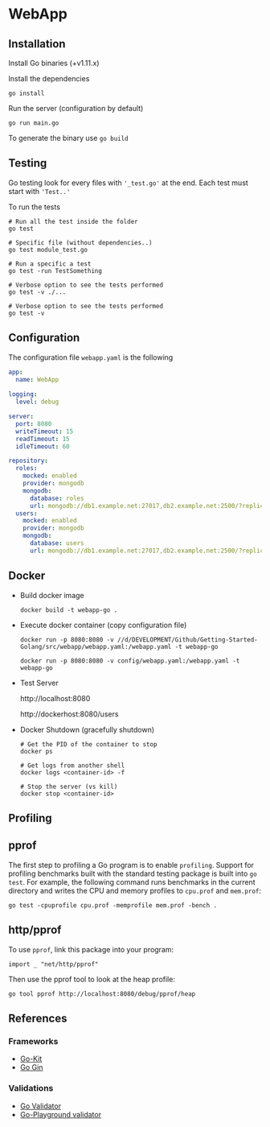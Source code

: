 # WebApp

## Installation

Install Go binaries (+v1.11.x)

Install the dependencies

    go install

Run the server (configuration by default)

    go run main.go

To generate the binary use ``go build``

## Testing

Go testing look for every files with ``'_test.go'`` at the end.
Each test must start with ``'Test..'``

To run the tests

    # Run all the test inside the folder
    go test

    # Specific file (without dependencies..)
    go test module_test.go

    # Run a specific a test
    go test -run TestSomething

    # Verbose option to see the tests performed
    go test -v ./...

    # Verbose option to see the tests performed
    go test -v

## Configuration

The configuration file ``webapp.yaml`` is the following

```yaml
app:
  name: WebApp
  
logging:
  level: debug

server:
  port: 8080
  writeTimeout: 15
  readTimeout: 15
  idleTimeout: 60

repository:
  roles:
    mocked: enabled
    provider: mongodb
    mongodb:
      database: roles
      url: mongodb://db1.example.net:27017,db2.example.net:2500/?replicaSet=test
  users:
    mocked: enabled
    provider: mongodb
    mongodb:
      database: users
      url: mongodb://db1.example.net:27017,db2.example.net:2500/?replicaSet=test
```

## Docker

- Build docker image

      docker build -t webapp-go .

- Execute docker container (copy configuration file)

      docker run -p 8080:8080 -v //d/DEVELOPMENT/Github/Getting-Started-Golang/src/webapp/webapp.yaml:/webapp.yaml -t webapp-go

      docker run -p 8080:8080 -v config/webapp.yaml:/webapp.yaml -t webapp-go

- Test Server

    http://localhost:8080

    http://dockerhost:8080/users

- Docker Shutdown (gracefully shutdown)

      # Get the PID of the container to stop
      docker ps

      # Get logs from another shell
      docker logs <container-id> -f

      # Stop the server (vs kill)
      docker stop <container-id>

## Profiling

## pprof 

The first step to profiling a Go program is to enable ``profiling``. Support for profiling benchmarks built with the standard testing package is built into ``go test``. For example, the following command runs benchmarks in the current directory and writes the CPU and memory profiles to ``cpu.prof`` and ``mem.prof``:

    go test -cpuprofile cpu.prof -memprofile mem.prof -bench .

## http/pprof 

 To use ``pprof``, link this package into your program:

    import _ "net/http/pprof"

Then use the pprof tool to look at the heap profile: 

    go tool pprof http://localhost:8080/debug/pprof/heap

## References

### Frameworks

- [Go-Kit](https://github.com/asaskevich/govalidator)
- [Go Gin](https://github.com/asaskevich/govalidator)

### Validations

- [Go Validator](https://github.com/asaskevich/govalidator)
- [Go-Playground validator](https://github.com/go-playground/validator)